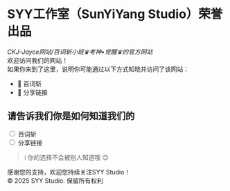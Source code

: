 # SYY工作室（SunYiYang Studio）荣誉出品  
*CKJ-Jayce网站/百词斩小班♛考神•觉醒♛的官方网站*  
欢迎访问我们的网站！<br>如果你来到了这里，说明你可能通过以下方式知晓并访问了该网站：  

- 🎯 百词斩
- 🔗 分享链接

## 请告诉我们你是如何知道我们的

<form>
  <input type="radio" id="baicizhan" name="source" value="baicizhan">
  <label for="baicizhan">百词斩</label><br>
  
  <input type="radio" id="share" name="source" value="share">
  <label for="share">分享链接</label><br>
  
  <div id="result" style="margin-top: 15px; padding: 10px; background: #f0f8ff; border-radius: 5px; display: none;">
    <!-- 结果将在这里显示 -->
  </div>
</form>

> ℹ️ 你的选择不会被别人知道哦 😊

<script>
  document.addEventListener('DOMContentLoaded', function() {
    const radios = document.querySelectorAll('input[name="source"]');
    const resultDiv = document.getElementById('result');
    
    radios.forEach(radio => {
      radio.addEventListener('change', function() {
        if (this.value === 'baicizhan') {
          resultDiv.innerHTML = '感谢您通过百词斩访问！<br>请返回到百词斩更改昵称为`ckj`以说明您访问了该网站';
          resultDiv.style.display = 'block';
          resultDiv.style.color = '#d9534f';
          resultDiv.style.backgroundColor = '#f2dede';
        } else if (this.value === 'share') {
          resultDiv.innerHTML = '感谢您通过分享链接访问！<br>欢迎探索SYY工作室的更多内容。';
          resultDiv.style.display = 'block';
          resultDiv.style.color = '#5cb85c';
          resultDiv.style.backgroundColor = '#dff0d8';
        }
      });
    });
  });
</script>
感谢您的支持，欢迎您持续关注SYY Studio！  
© 2025 SYY Studio. 保留所有权利
